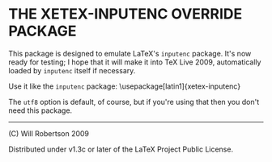 
THE XETEX-INPUTENC OVERRIDE PACKAGE
===================================

This package is designed to emulate LaTeX's `inputenc` package.
It's now ready for testing; I hope that it will make it into
TeX Live 2009, automatically loaded by `inputenc` itself if necessary.

Use it like the `inputenc` package:
    \usepackage[latin1]{xetex-inputenc}

The `utf8` option is default, of course, but if you're using
that then you don't need this package.

_______________________
(C) Will Robertson 2009

Distributed under v1.3c or later of
the LaTeX Project Public License.

